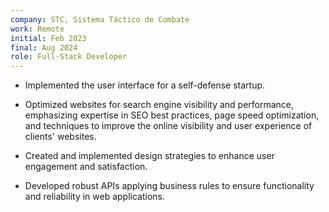 ```yaml
---
company: STC, Sistema Táctico de Combate
work: Remote
initial: Feb 2023
final: Aug 2024
role: Full-Stack Developer
---
```


+ Implemented the user interface for a self-defense
startup.

+ Optimized websites for search engine visibility and performance, emphasizing expertise in SEO
best practices, page speed optimization, and techniques to improve the online visibility and user
experience of clients' websites.

+ Created and implemented design strategies to enhance user engagement and satisfaction.

+ Developed robust APIs applying business rules to ensure functionality and reliability in
web applications.